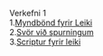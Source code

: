  Verkefni 1
<br>
1.[Myndbönd fyrir Leiki](./Verkefni1/verkefni1.md)
<br>
2.[Svör við spurningum](./Verkefni1/Svör.md)
<br>
3.[Scriptur fyrir leiki](./Verkefni1/scripts/)
